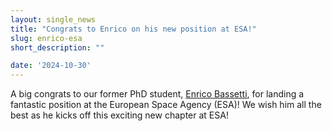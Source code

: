 ```yaml
---
layout: single_news
title: "Congrats to Enrico on his new position at ESA!"
slug: enrico-esa
short_description: ""

date: '2024-10-30'
---
```


A big congrats to our former PhD student, <a href="https://netsecuritylab.github.io/authors/enrico-bassetti">Enrico Bassetti</a>, for landing a fantastic position at the European Space Agency (ESA)! We wish him all the best as he kicks off this exciting new chapter at ESA!
